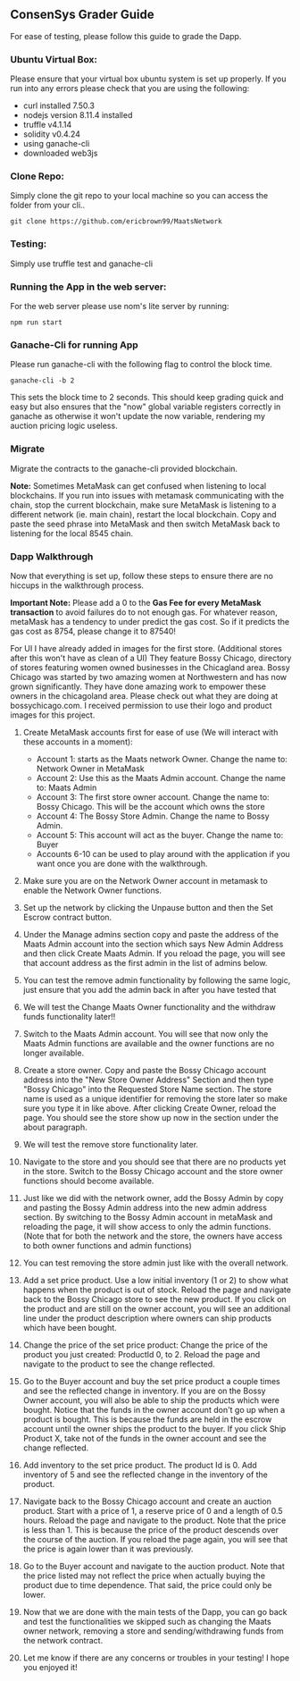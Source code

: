 ## ConsenSys Grader Guide

For ease of testing, please follow this guide to grade the Dapp. 

### Ubuntu Virtual Box: 
Please ensure that your virtual box ubuntu system is set up properly. If you run into any errors please check that you are using the following:

* curl installed 7.50.3
* nodejs version 8.11.4 installed
* truffle v4.1.14
* solidity v0.4.24
* using ganache-cli
* downloaded web3js

### Clone Repo: 
Simply clone the git repo to your local machine so you can access the folder from your cli..

` git clone https://github.com/ericbrown99/MaatsNetwork `


### Testing: 
Simply use truffle test and ganache-cli 

### Running the App in the web server: 

For the web server please use nom's lite server by running: 

`npm run start`

### Ganache-Cli for running App
Please run ganache-cli with the following flag to control the block time. 

`ganache-cli -b 2 `

This sets the block time to 2 seconds. This should keep grading quick and easy but also ensures that the "now" global variable registers correctly in ganache as otherwise it won't update the now variable, rendering my auction pricing logic useless. 

### Migrate
Migrate the contracts to the ganache-cli provided blockchain.

**Note:** Sometimes MetaMask can get confused when listening to local blockchains. If you run into issues with metamask communicating with the chain, stop the current blockchain, make sure MetaMask is listening to a different network (ie. main chain), restart the local blockchain. Copy and paste the seed phrase into MetaMask and then switch MetaMask back to listening for the local 8545 chain. 

### Dapp Walkthrough 

Now that everything is set up, follow these steps to ensure there are no hiccups in the walkthrough process. 

**Important Note:** Please add a 0 to the **Gas Fee for every MetaMask transaction** to avoid failures do to not enough gas. For whatever reason, metaMask has a tendency to under predict the gas cost. So if it predicts the gas cost as 8754, please change it to 87540!

For UI I have already added in images for the first store. (Additional stores after this won't have as clean of a UI) They feature Bossy Chicago, directory of stores featuring women owned businesses in the Chicagland area. Bossy Chicago was started by two amazing women at Northwestern and has now grown significantly. They have done amazing work to empower these owners in the chicagoland area. Please check out what they are doing at bossychicago.com. I received permission to use their logo and product images for this project. 

1. Create MetaMask accounts first for ease of use (We will interact with these accounts in a moment): 
	* Account 1: starts as the Maats network Owner. Change the
 name to: Network Owner in MetaMask 
	* Account 2: Use this as the Maats Admin account. Change the name to: Maats Admin
	* Account 3: The first store owner account. Change the name to: Bossy Chicago. This will be the account which owns the store 
	* Account 4: The Bossy Store Admin. Change the name to Bossy Admin. 
	* Account 5: This account will act as the buyer. Change the name to: Buyer
	* Accounts 6-10 can be used to play around with the application if you want once you are done with the walkthrough. 

2. Make sure you are on the Network Owner account in metamask to enable the Network Owner functions. 

3. Set up the network by clicking the Unpause button and then the Set Escrow contract button.

4. Under the Manage admins section copy and paste the address of the Maats Admin account into the section which says New Admin Address and then click Create Maats Admin. If you reload the page, you will see that account address as the first admin in the list of admins below. 

5. You can test the remove admin functionality by following the same logic, just ensure that you add the admin back in after you have tested that 

6. We will test the Change Maats Owner functionality and the withdraw funds functionality later!!

7. Switch to the Maats Admin account. You will see that now only the Maats Admin functions are available and the owner functions are no longer available. 

8. Create a store owner. Copy and paste the Bossy Chicago account address into the "New Store Owner Address" Section and then type "Bossy Chicago" into the Requested Store Name section. The store name is used as a unique identifier for removing the store later so make sure you type it in like above. After clicking Create Owner, reload the page. You should see the store show up now in the section under the about paragraph. 

9. We will test the remove store functionality later. 

10. Navigate to the store and you should see that there are no products yet in the store.  Switch to the Bossy Chicago account and the store owner functions should become available. 

11. Just like we did with the network owner, add the Bossy Admin by copy and pasting the Bossy Admin address into the new admin address section. By switching to the Bossy Admin account in metaMask and reloading the page, it will show access to only the admin functions. (Note that for both the network and the store, the owners have access to both owner functions and admin functions) 

12. You can test removing the store admin just like with the overall network. 

13. Add a set price product. Use a low initial inventory (1 or 2) to show what happens when the product is out of stock. Reload the page and navigate back to the Bossy Chicago store to see the new product. If you click on the product and are still on the owner account, you will see an additional line under the product description where owners can ship products which have been bought. 

14. Change the price of the set price product: Change the price of the product you just created: ProductId 0, to 2. Reload the page and navigate to the product to see the change reflected. 

15. Go to the Buyer account and buy the set price product a couple times and see the reflected change in inventory. If you are on the Bossy Owner account, you will also be able to ship the products which were bought. Notice that the funds in the owner account don't go up when a product is bought. This is because the funds are held in the escrow account until the owner ships the product to the buyer. If you click Ship Product X, take not of the funds in the owner account and see the change reflected. 

16. Add inventory to the set price product. The product Id is 0. Add inventory of 5 and see the reflected change in the inventory of the product. 

17. Navigate back to the Bossy Chicago account and create an auction product. Start with a price of 1, a reserve price of 0 and a length of 0.5 hours. Reload the page and navigate to the product. Note that the price is less than 1. This is because the price of the product descends over the course of the auction. If you reload the page again, you will see that the price is again lower than it was previously. 

18. Go to the Buyer account and navigate to the auction product.  Note that the price listed may not reflect the price when actually buying the product due to time dependence. That said, the price could only be lower. 

20. Now that we are done with the main tests of the Dapp, you can go back and test the functionalities we skipped such as changing the Maats owner network, removing a store and sending/withdrawing funds from the network contract. 

21. Let me know if there are any concerns or troubles in your testing! I hope you enjoyed it!


